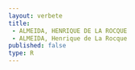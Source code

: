 ```yaml
---
layout: verbete
title:
 - ALMEIDA, HENRIQUE DE LA ROCQUE
 - ALMEIDA, Henrique de La Rocque
published: false
type: R
---
```


